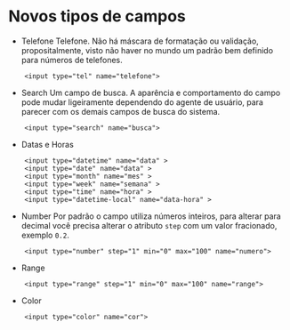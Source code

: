 # Novos tipos de campos

- Telefone
Telefone. Não há máscara de formatação ou validação, propositalmente, visto não haver no mundo um padrão bem definido para números de telefones.  
```
    <input type="tel" name="telefone">
```

- Search
Um campo de busca. A aparência e comportamento do campo pode mudar ligeiramente dependendo do agente de usuário, para parecer com os demais campos de busca do sistema.  
```
    <input type="search" name="busca">
```

- Datas e Horas  
```
    <input type="datetime" name="data" >
    <input type="date" name="data" >
    <input type="month" name="mes" >
    <input type="week" name="semana" >
    <input type="time" name="hora" >
    <input type="datetime-local" name="data-hora" >
```

- Number
Por padrão o campo utiliza números inteiros, para alterar para decimal você precisa alterar o atributo `step` com um valor fracionado, exemplo `0.2`.  
```
    <input type="number" step="1" min="0" max="100" name="numero">
```

- Range  
```
    <input type="range" step="1" min="0" max="100" name="range">
```

- Color  
```
    <input type="color" name="cor">
```